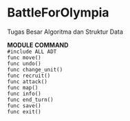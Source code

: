 # BattleForOlympia
Tugas Besar Algoritma dan Struktur Data

**MODULE COMMAND**
<br/>
<code>#include ALL ADT </code>
<br/>
<code>func move()</code>
<br/>
<code>func undo()</code>
<br/>
<code>func change_unit()</code>
<br/>
<code>func recruit()</code>
<br/>
<code>func attack()</code>
<br/>
<code>func map()</code>
<br/>
<code>func info()</code>
<br/>
<code>func end_turn()</code>
<br/>
<code>func save()</code>
<br/>
<code>func exit()</code>
